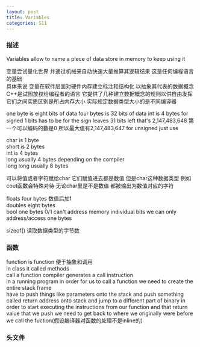 ```yaml
---
layout: post
title: Variables
categories: S11
---
```

### 描述

Variables allow to name a piece of data store in memory to keep using it

变量尝试量化世界 并通过机械来自动快速大量推算其逻辑结果 这是任何编程语言的基础  
具体来说 变量在软件层面对硬件内存建立标注和结构化 以抽象其代表的数据概念  
C++是试图放权给编程者的语言 它提供了几种建立数据概念的规则以供自由发挥  
它们之间实质区别是所占内存大小 实际规定数据类型大小的是不同编译器

one byte is eight bits of data
four bytes is 32 bits of data
int is 4 bytes
for signed 1 bits has to be for the sign
leaves 31 bits left that's 2,147,483,648
第一个可以编码的数是0 所以最大值有2,147,483,647
for unsigned just use

char is 1 byte  
short is 2 bytes  
int is 4 bytes  
long usually 4 bytes depending on the compiler  
long long usually 8 bytes  

可以将值或者字符赋给char 它们赋值进去都是数值 但是char这种数据类型 例如cout函数会特殊对待 无论char里是不是数值 都被输出为数值对应的字符

floats four bytes 数值后加f  
doubles eight bytes  
bool one bytes 0/1 can't address memory individual bits we can only address/access one bytes

sizeof() 读取数据类型的字节数

### 函数

function is function 便于抽象和调用  
in class it called methods  
call a function compiler generates a call instruction  
in a running program in order for us to call a function we need to create the entire stack frame  
have to push things like parameters onto the stack and push something called return address onto stack and jump to a different part of binary in order to start executing the instructions from our function and that return value that we push we need to get back to where we originally were before we call the fuction(假设编译器对函数的处理不是inline的)

### 头文件